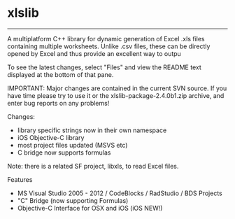 # xlslib
--------------

A multiplatform C++ library for dynamic generation of Excel .xls files containing multiple worksheets. Unlike .csv files, these can be directly opened by Excel and thus provide an excellent way to outpu

To see the latest changes, select "Files" and view the README text displayed at the bottom of that pane.

IMPORTANT: Major changes are contained in the current SVN source. If you have time please try to use it or the xlslib-package-2.4.0b1.zip archive, and enter bug reports on any problems!

Changes:
* library specific strings now in their own namespace
* iOS Objective-C library
* most project files updated (MSVS etc)
* C bridge now supports formulas

Note: there is a related SF project, libxls, to read Excel files.

Features
* MS Visual Studio 2005 - 2012 / CodeBlocks / RadStudio / BDS Projects
* "C" Bridge (now supporting Formulas)
* Objective-C Interface for OSX and iOS (iOS NEW!)
